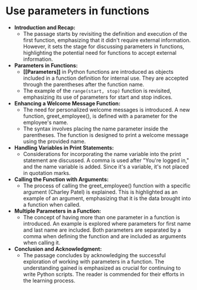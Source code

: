 # Use parameters in functions

- **Introduction and Recap:**
	- The passage starts by revisiting the definition and execution of the first function, emphasizing that it didn't require external information. However, it sets the stage for discussing parameters in functions, highlighting the potential need for functions to accept external information.
- **Parameters in Functions:**
	- **[[Parameters]]** in Python functions are introduced as objects included in a function definition for internal use. They are accepted through the parentheses after the function name.
	- The example of the `range(start, stop)` function is revisited, emphasizing its use of parameters for start and stop indices.
- **Enhancing a Welcome Message Function:**
	- The need for personalized welcome messages is introduced. A new function, greet_employee(), is defined with a parameter for the employee's name.
	- The syntax involves placing the name parameter inside the parentheses. The function is designed to print a welcome message using the provided name.
- **Handling Variables in Print Statements:**
	- Considerations for incorporating the name variable into the print statement are discussed. A comma is used after "You're logged in," and the name variable is added. Since it's a variable, it's not placed in quotation marks.
- **Calling the Function with Arguments:**
	- The process of calling the greet_employee() function with a specific argument (Charley Patel) is explained. This is highlighted as an example of an argument, emphasizing that it is the data brought into a function when called.
- **Multiple Parameters in a Function:**
	- The concept of having more than one parameter in a function is introduced. An example is explored where parameters for first name and last name are included. Both parameters are separated by a comma when defining the function and are included as arguments when calling it.
- **Conclusion and Acknowledgment:**
	- The passage concludes by acknowledging the successful exploration of working with parameters in a function. The understanding gained is emphasized as crucial for continuing to write Python scripts. The reader is commended for their efforts in the learning process.